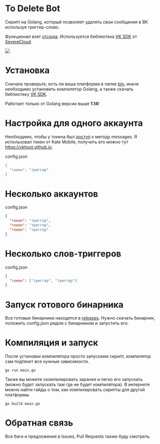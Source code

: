 # To Delete Bot
Скрипт на Golang, который позволяет удалять свои сообщения в ВК используя триггер-слово.

Функционал взят [отсюда](https://github.com/P2LOVE/VK-UserSide-Bot).
Используется библиотека [VK SDK](https://github.com/SevereCloud/vksdk) от [SevereCloud](https://github.com/SevereCloud).

![](example.gif)

# Установка

Сначала проверьте, есть ли ваша платформа в папке [bin](bin), иначе необходимо установить компилятор Golang, а также скачать библиотеку [VK SDK](https://github.com/SevereCloud/vksdk).

Работает только от Golang версии выше **1.14**!

# Настройка для одного аккаунта

Необходимо, чтобы у токена был [доступ](https://vk.com/dev/messages_api) к методу messages. Я использовал токен от Kate Mobile, получить его можно тут https://vkhost.github.io.

config.json
```go
{
  "токен": "триггер"
}
```

# Несколько аккаунтов

config.json
```json
{
  "токен": "триггер",
  "токен": "триггер",
  "токен": "триггер"
}
```

# Несколько слов-триггеров

config.json
```json
{
  "токен": ["триггер", "триггер"]
}
```

# Запуск готового бинарника

Все готовые бинарники находятся в [releases](https://github.com/geosonic/todelete/releases). Нужно скачать бинарник, положить config.json рядом с бинарником и запустить его.

# Компиляция и запуск

После установки компилятора просто запускаем скрипт, компилятор сам подтянет все нужные зависимости.

```shell
go run main.go
```

Также вы можете скомпилировать заранее и легко его запускать (можно будет запускать там где не будет компилятора).
В интернете можно найти гайды о том, как компилировать скрипты для другой платформы.

```shell
go build main.go
```

# Обратная связь

Все баги и предложения в Issues, Pull Requests также буду смотреть.
